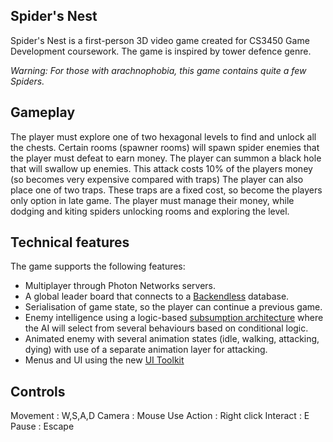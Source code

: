 ## Spider's Nest
Spider's Nest is a first-person 3D video game created for CS3450 Game Development coursework.
The game is inspired by tower defence genre.

*Warning: For those with arachnophobia, this game contains quite a few Spiders.*

## Gameplay
The player must explore one of two hexagonal levels to find and unlock all the chests.
Certain rooms (spawner rooms) will spawn spider enemies that the player must defeat to earn money.
The player can summon a black hole that will swallow up enemies. This attack costs 10% of the players money (so becomes very expensive compared with traps)
The player can also place one of two traps. These traps are a fixed cost, so become the players only option in late game.
The player must manage their money, while dodging and kiting spiders unlocking rooms and exploring the level.

## Technical features
The game supports the following features:
 - Multiplayer through Photon Networks servers.
 - A global leader board that connects to a [Backendless](https://backendless.com/) database.
 - Serialisation of game state, so the player can continue a previous game.
 - Enemy intelligence using a logic-based [subsumption architecture](https://en.wikipedia.org/wiki/Subsumption_architecture) where the AI will select from several behaviours based on conditional logic.
 - Animated enemy with several animation states (idle, walking, attacking, dying) with use of a separate animation layer for attacking.
 - Menus and UI using the new [UI Toolkit](https://docs.unity3d.com/Manual/UI-system-compare.html)

## Controls
Movement : W,S,A,D
Camera : Mouse
Use Action : Right click
Interact : E
Pause : Escape
